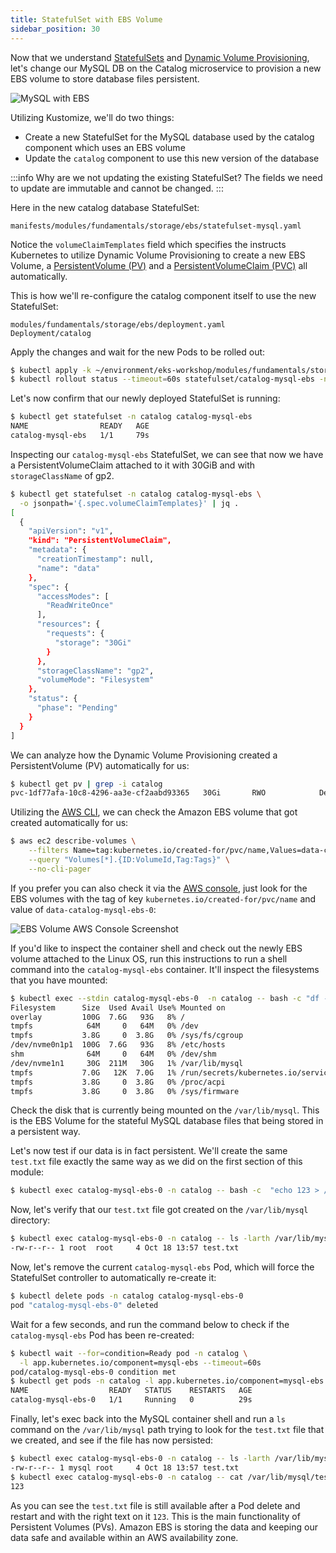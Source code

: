 ```yaml
---
title: StatefulSet with EBS Volume
sidebar_position: 30
---
```


Now that we understand [StatefulSets](https://kubernetes.io/docs/concepts/workloads/controllers/statefulset/) and [Dynamic Volume Provisioning](https://kubernetes.io/docs/concepts/storage/dynamic-provisioning/), let's change our MySQL DB on the Catalog microservice to provision a new EBS volume to store database files persistent.

![MySQL with EBS](./assets/mysql-ebs.png)

Utilizing Kustomize, we'll do two things:

* Create a new StatefulSet for the MySQL database used by the catalog component which uses an EBS volume
* Update the `catalog` component to use this new version of the database

:::info
Why are we not updating the existing StatefulSet? The fields we need to update are immutable and cannot be changed.
:::

Here in the new catalog database StatefulSet:

```file
manifests/modules/fundamentals/storage/ebs/statefulset-mysql.yaml
```

Notice the `volumeClaimTemplates` field which specifies the instructs Kubernetes to utilize Dynamic Volume Provisioning to create a new EBS Volume, a [PersistentVolume (PV)](https://kubernetes.io/docs/concepts/storage/persistent-volumes/) and a [PersistentVolumeClaim (PVC)](https://kubernetes.io/docs/concepts/storage/persistent-volumes/#persistentvolumeclaims) all automatically.

This is how we'll re-configure the catalog component itself to use the new StatefulSet:

```kustomization
modules/fundamentals/storage/ebs/deployment.yaml
Deployment/catalog
```

Apply the changes and wait for the new Pods to be rolled out:

```bash hook=check-pvc
$ kubectl apply -k ~/environment/eks-workshop/modules/fundamentals/storage/ebs/
$ kubectl rollout status --timeout=60s statefulset/catalog-mysql-ebs -n catalog
```

Let's now confirm that our newly deployed StatefulSet is running:

```bash
$ kubectl get statefulset -n catalog catalog-mysql-ebs
NAME                READY   AGE
catalog-mysql-ebs   1/1     79s
```

Inspecting our `catalog-mysql-ebs` StatefulSet, we can see that now we have a PersistentVolumeClaim attached to it with 30GiB and with `storageClassName` of gp2. 

```bash
$ kubectl get statefulset -n catalog catalog-mysql-ebs \
  -o jsonpath='{.spec.volumeClaimTemplates}' | jq .
[
  {
    "apiVersion": "v1",
    "kind": "PersistentVolumeClaim",
    "metadata": {
      "creationTimestamp": null,
      "name": "data"
    },
    "spec": {
      "accessModes": [
        "ReadWriteOnce"
      ],
      "resources": {
        "requests": {
          "storage": "30Gi"
        }
      },
      "storageClassName": "gp2",
      "volumeMode": "Filesystem"
    },
    "status": {
      "phase": "Pending"
    }
  }
]
```

We can analyze how the Dynamic Volume Provisioning created a PersistentVolume (PV) automatically for us:

```bash
$ kubectl get pv | grep -i catalog
pvc-1df77afa-10c8-4296-aa3e-cf2aabd93365   30Gi       RWO            Delete           Bound         catalog/data-catalog-mysql-ebs-0          gp2                            10m
```

Utilizing the [AWS CLI](https://aws.amazon.com/cli/), we can check the Amazon EBS volume that got created automatically for us:
```bash
$ aws ec2 describe-volumes \
    --filters Name=tag:kubernetes.io/created-for/pvc/name,Values=data-catalog-mysql-ebs-0 \
    --query "Volumes[*].{ID:VolumeId,Tag:Tags}" \
    --no-cli-pager
```

If you prefer you can also check it via the [AWS console](https://console.aws.amazon.com/ec2/home#Volumes), just look for the EBS volumes with the tag of key  `kubernetes.io/created-for/pvc/name` and value of `data-catalog-mysql-ebs-0`:

![EBS Volume AWS Console Screenshot](./assets/ebsVolumeScrenshot.png)

If you'd like to inspect the container shell and check out the newly EBS volume attached to the Linux OS, run this instructions to run a shell command into the `catalog-mysql-ebs` container. It'll inspect the filesystems that you have mounted:

```bash
$ kubectl exec --stdin catalog-mysql-ebs-0  -n catalog -- bash -c "df -h"
Filesystem      Size  Used Avail Use% Mounted on
overlay         100G  7.6G   93G   8% /
tmpfs            64M     0   64M   0% /dev
tmpfs           3.8G     0  3.8G   0% /sys/fs/cgroup
/dev/nvme0n1p1  100G  7.6G   93G   8% /etc/hosts
shm              64M     0   64M   0% /dev/shm
/dev/nvme1n1     30G  211M   30G   1% /var/lib/mysql
tmpfs           7.0G   12K  7.0G   1% /run/secrets/kubernetes.io/serviceaccount
tmpfs           3.8G     0  3.8G   0% /proc/acpi
tmpfs           3.8G     0  3.8G   0% /sys/firmware
```

Check the disk that is currently being mounted on the `/var/lib/mysql`. This is the EBS Volume for the stateful MySQL database files that being stored in a persistent way.

Let's now test if our data is in fact persistent. We'll create the same `test.txt` file exactly the same way as we did on the first section of this module:

```bash
$ kubectl exec catalog-mysql-ebs-0 -n catalog -- bash -c  "echo 123 > /var/lib/mysql/test.txt"
```

Now, let's verify that our `test.txt` file got created on the `/var/lib/mysql` directory:

```bash
$ kubectl exec catalog-mysql-ebs-0 -n catalog -- ls -larth /var/lib/mysql/ | grep -i test
-rw-r--r-- 1 root  root     4 Oct 18 13:57 test.txt
```

Now, let's remove the current `catalog-mysql-ebs` Pod, which will force the StatefulSet controller to automatically re-create it:

```bash hook=pod-delete
$ kubectl delete pods -n catalog catalog-mysql-ebs-0
pod "catalog-mysql-ebs-0" deleted
```

Wait for a few seconds, and run the command below to check if the `catalog-mysql-ebs` Pod has been re-created:

```bash
$ kubectl wait --for=condition=Ready pod -n catalog \
  -l app.kubernetes.io/component=mysql-ebs --timeout=60s
pod/catalog-mysql-ebs-0 condition met
$ kubectl get pods -n catalog -l app.kubernetes.io/component=mysql-ebs
NAME                  READY   STATUS    RESTARTS   AGE
catalog-mysql-ebs-0   1/1     Running   0          29s
```

Finally, let's exec back into the MySQL container shell and run a `ls` command on the `/var/lib/mysql` path trying to look for the `test.txt` file that we created, and see if the file has now persisted:

```bash
$ kubectl exec catalog-mysql-ebs-0 -n catalog -- ls -larth /var/lib/mysql/ | grep -i test
-rw-r--r-- 1 mysql root     4 Oct 18 13:57 test.txt
$ kubectl exec catalog-mysql-ebs-0 -n catalog -- cat /var/lib/mysql/test.txt
123
```

As you can see the `test.txt` file is still available after a Pod delete and restart and with the right text on it `123`. This is the main functionality of Persistent Volumes (PVs). Amazon EBS is storing the data and keeping our data safe and available within an AWS availability zone.
